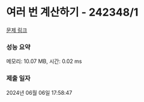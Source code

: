 # 여러 번 계산하기 - 242348/1 

[문제 링크](https://level.goorm.io/exam/242348/%EC%97%AC%EB%9F%AC-%EB%B2%88-%EA%B3%84%EC%82%B0%ED%95%98%EA%B8%B0/quiz/1) 

### 성능 요약

메모리: 10.07 MB, 시간: 0.02 ms

### 제출 일자

2024년 06월 06일 17:58:47

